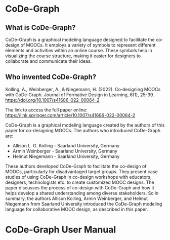 # CoDe-Graph

## What is CoDe-Graph?
CoDe-Graph is a graphical modeling language designed to facilitate the co-design of MOOCs. It employs a variety of symbols to represent different elements and activities within an online course. These symbols help in visualizing the course structure, making it easier for designers to collaborate and communicate their ideas.

## Who invented CoDe-Graph?

Kolling, A., Weinberger, A., & Niegemann, H. (2022). Co‐designing MOOCs with CoDe‐Graph. Journal of Formative Design in Learning, 6(1), 25-39. https://doi.org/10.1007/s41686-022-00064-2

The link to access the full paper online:
https://link.springer.com/article/10.1007/s41686-022-00064-2

CoDe-Graph is a graphical modeling language created by the authors of this paper for co-designing MOOCs.
The authors who introduced CoDe-Graph are:
- Allison L. G. Kolling - Saarland University, Germany
- Armin Weinberger - Saarland University, Germany
- Helmut Niegemann - Saarland University, Germany

These authors developed CoDe-Graph to facilitate the co-design of MOOCs, particularly for disadvantaged target groups.
They present case studies of using CoDe-Graph in co-design workshops with educators, designers, technologists etc. to create customized MOOC designs.
The paper discusses the process of co-design with CoDe-Graph and how it helps develop a shared understanding among diverse stakeholders.
So in summary, the authors Allison Kolling, Armin Weinberger, and Helmut Niegemann from Saarland University introduced the CoDe-Graph modeling language for collaborative MOOC design, as described in this paper. 

# CoDe-Graph User Manual

